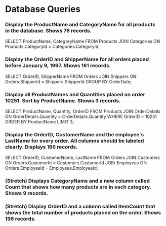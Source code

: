 # Database Queries

### Display the ProductName and CategoryName for all products in the database. Shows 76 records.

SELECT ProductName, CategoryName FROM Products
JOIN Categories ON Products.CategoryId = Categories.CategoryId;

### Display the OrderID and ShipperName for all orders placed before January 9, 1997. Shows 161 records.

SELECT OrderID, ShipperName FROM Orders
JOIN Shippers ON Orders.ShipperId = Shippers.ShipperId 
GROUP BY OrderDate;

### Display all ProductNames and Quantities placed on order 10251. Sort by ProductName. Shows 3 records.

SELECT ProductName, Quantity, OrderID FROM Products
JOIN OrderDetails ON OrderDetails.Quantity = OrderDetails.Quantity
WHERE OrderID = 10251
ORDER BY ProductName
LIMIT 3;

### Display the OrderID, CustomerName and the employee's LastName for every order. All columns should be labeled clearly. Displays 196 records.

SELECT OrderID, CustomerName, LastName FROM Orders
JOIN Customers ON Orders.CustomerId = Customers.CustomerId
JOIN Employees ON Orders.EmployeeId = Employees.EmployeeId;

### (Stretch)  Displays CategoryName and a new column called Count that shows how many products are in each category. Shows 9 records.

### (Stretch) Display OrderID and a  column called ItemCount that shows the total number of products placed on the order. Shows 196 records. 